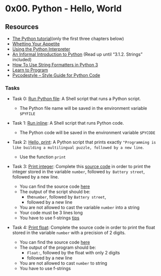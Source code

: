 # 0x00. Python - Hello, World
## Resources
+ [The Python tutorial](https://docs.python.org/3/tutorial/index.html)(only the first three chapters below)
+ [Whetting Your Appetite](https://docs.python.org/3/tutorial/appetite.html)
+ [Using the Python Interpreter](https://docs.python.org/3/tutorial/interpreter.html)
+ [An Informal Introduction to Python](https://docs.python.org/3/tutorial/introduction.html) (Read up until “3.1.2. Strings” included)
+ [How To Use String Formatters in Python 3](https://realpython.com/python-f-strings/)
+ [Learn to Program](https://www.youtube.com/playlist?list=PLGLfVvz_LVvTn3cK5e6LjhgGiSeVlIRwt)
+ [Pycodestyle – Style Guide for Python Code](https://pypi.org/project/pycodestyle/)

### Tasks
+ Task 0: [Run Python file](https://github.com/Hiluhree/alx-higher_level_programming/blob/master/0x00-python-hello_world/0-run): A Shell script that runs a Python script.

	- The Python file name will be saved in the environment variable ``$PYFILE``
+ Task 1: [Run inline](https://github.com/Hiluhree/alx-higher_level_programming/blob/master/0x00-python-hello_world/1-run_inline): A Shell script that runs Python code.

	- The Python code will be saved in the environment variable ``$PYCODE``
+ Task 2: [Hello, print](https://github.com/Hiluhree/alx-higher_level_programming/blob/master/0x00-python-hello_world/2-print.py): A Python script that prints exactly ``"Programming is like building a multilingual puzzle, followed by a new line``.

	- Use the function ``print``
+ Task 3: [Print integer](https://github.com/Hiluhree/alx-higher_level_programming/blob/master/0x00-python-hello_world/3-print_number.py): Complete this [source code](https://github.com/alx-tools/0x00.py/blob/master/3-print_number.py) in order to print the integer stored in the variable ``number``, followed ``by Battery street``, followed by a new line.

	+ You can find the source code [here](https://github.com/alx-tools/0x00.py/blob/master/3-print_number.py)
	+ The output of the script should be:
		- the``number``, followed by ``Battery street``,
		- followed by a new line
	+ You are not allowed to cast the variable ``number`` into a string
	+ Your code must be 3 lines long
	+ You have to use f-strings [tips](https://realpython.com/python-f-strings/)
+ Task 4: [Print float](): Complete the source code in order to print the float stored in the variable ``number`` with a precision of 2 digits.

	+ You can find the source code [here](https://github.com/alx-tools/0x00.py/blob/master/4-print_float.py)
	+ The output of the program should be:
		- ``Float:``, followed by the float with only 2 digits
		- followed by a new line
	+ You are not allowed to cast ``number`` to string
	+ You have to use f-strings
